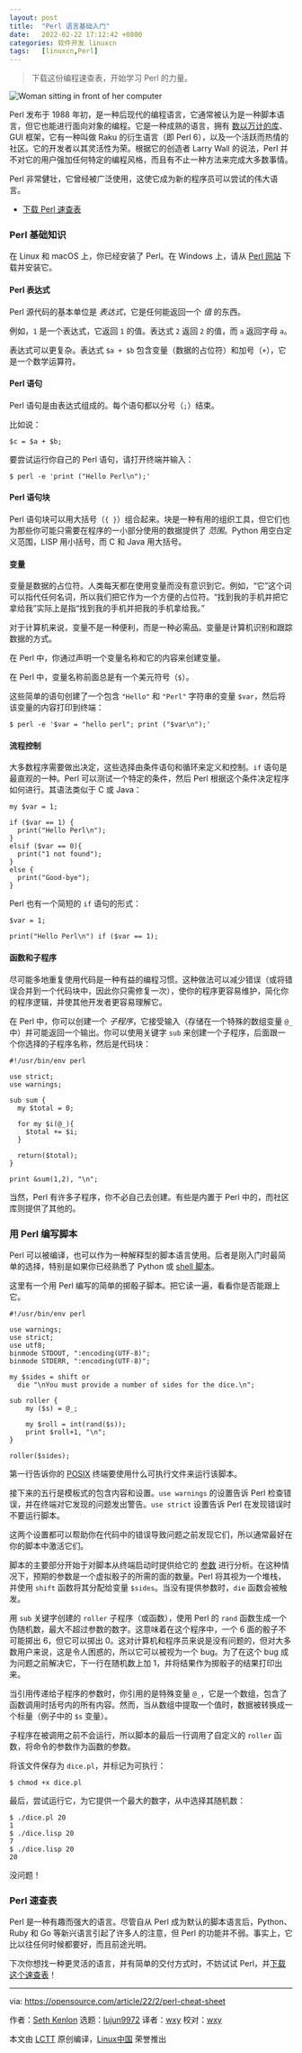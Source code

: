```yaml
---
layout: post
title:	"Perl 语言基础入门"
date:	2022-02-22 17:12:42 +0800 
categories:	软件开发 linuxcn 
tags:	[linuxcn,Perl]
---
```




> 
> 下载这份编程速查表，开始学习 Perl 的力量。
> 
> 
> 


![](/Asserts/Images//attachment/album/202202/22/171233dlrpnjj09jz0tz0n.jpg "Woman sitting in front of her computer")


Perl 发布于 1988 年初，是一种后现代的编程语言，它通常被认为是一种脚本语言，但它也能进行面向对象的编程。它是一种成熟的语言，拥有 [数以万计的库](http://cpan.org/)、GUI 框架，它有一种叫做 Raku 的衍生语言（即 Perl 6），以及一个活跃而热情的社区。它的开发者以其灵活性为荣。根据它的创造者 Larry Wall 的说法，Perl 并不对它的用户强加任何特定的编程风格，而且有不止一种方法来完成大多数事情。


Perl 非常健壮，它曾经被广泛使用，这使它成为新的程序员可以尝试的伟大语言。


* [下载 Perl 速查表](https://opensource.com/downloads/perl-cheat-sheet)


### Perl 基础知识


在 Linux 和 macOS 上，你已经安装了 Perl。在 Windows 上，请从 [Perl 网站](https://www.perl.org/get.html) 下载并安装它。


#### Perl 表达式


Perl 源代码的基本单位是 *表达式*，它是任何能返回一个 *值* 的东西。


例如，`1` 是一个表达式，它返回 `1` 的值。表达式 `2` 返回 `2` 的值，而 `a` 返回字母 `a`。


表达式可以更复杂。表达式 `$a + $b` 包含变量（数据的占位符）和加号（`+`），它是一个数学运算符。


#### Perl 语句


Perl 语句是由表达式组成的。每个语句都以分号（`;`）结束。


比如说：



```
$c = $a + $b;

```

要尝试运行你自己的 Perl 语句，请打开终端并输入：



```
$ perl -e 'print ("Hello Perl\n");'

```

#### Perl 语句块


Perl 语句块可以用大括号（`{ }`）组合起来。块是一种有用的组织工具，但它们也为那些你可能只需要在程序的一小部分使用的数据提供了 *范围*。Python 用空白定义范围，LISP 用小括号，而 C 和 Java 用大括号。


#### 变量


变量是数据的占位符。人类每天都在使用变量而没有意识到它。例如，“它”这个词可以指代任何名词，所以我们把它作为一个方便的占位符。“找到我的手机并把它拿给我”实际上是指“找到我的手机并把我的手机拿给我。”


对于计算机来说，变量不是一种便利，而是一种必需品。变量是计算机识别和跟踪数据的方式。


在 Perl 中，你通过声明一个变量名称和它的内容来创建变量。


在 Perl 中，变量名称前面总是有一个美元符号（`$`）。


这些简单的语句创建了一个包含 `"Hello"` 和 `"Perl"` 字符串的变量 `$var`，然后将该变量的内容打印到终端：



```
$ perl -e '$var = "hello perl"; print ("$var\n");'

```

#### 流程控制


大多数程序需要做出决定，这些选择由条件语句和循环来定义和控制。`if` 语句是最直观的一种。Perl 可以测试一个特定的条件，然后 Perl 根据这个条件决定程序如何进行。其语法类似于 C 或 Java：



```
my $var = 1;

if ($var == 1) {
  print("Hello Perl\n");
}
elsif ($var == 0){
  print("1 not found");
}
else {
  print("Good-bye");
}

```

Perl 也有一个简短的 `if` 语句的形式：



```
$var = 1;

print("Hello Perl\n") if ($var == 1);

```

#### 函数和子程序


尽可能多地重复使用代码是一种有益的编程习惯。这种做法可以减少错误（或将错误合并到一个代码块中，因此你只需修复一次），使你的程序更容易维护，简化你的程序逻辑，并使其他开发者更容易理解它。


在 Perl 中，你可以创建一个 *子程序*，它接受输入（存储在一个特殊的数组变量 `@_` 中）并可能返回一个输出。你可以使用关键字 `sub` 来创建一个子程序，后面跟一个你选择的子程序名称，然后是代码块：



```
#!/usr/bin/env perl

use strict;
use warnings;

sub sum {
  my $total = 0;

  for my $i(@_){
    $total += $i;
  }

  return($total);
}

print &sum(1,2), "\n";

```

当然，Perl 有许多子程序，你不必自己去创建。有些是内置于 Perl 中的，而社区库则提供了其他的。


### 用 Perl 编写脚本


Perl 可以被编译，也可以作为一种解释型的脚本语言使用。后者是刚入门时最简单的选择，特别是如果你已经熟悉了 Python 或 [shell 脚本](https://opensource.com/article/20/4/bash-programming-guide)。


这里有一个用 Perl 编写的简单的掷骰子脚本。把它读一遍，看看你是否能跟上它。



```
#!/usr/bin/env perl

use warnings;
use strict;
use utf8;
binmode STDOUT, ":encoding(UTF-8)";
binmode STDERR, ":encoding(UTF-8)";

my $sides = shift or
  die "\nYou must provide a number of sides for the dice.\n";

sub roller {
    my ($s) = @_;

    my $roll = int(rand($s));
    print $roll+1, "\n";
}

roller($sides);

```

第一行告诉你的 [POSIX](https://opensource.com/article/19/7/what-posix-richard-stallman-explains) 终端要使用什么可执行文件来运行该脚本。


接下来的五行是模板式的包含内容和设置。`use warnings` 的设置告诉 Perl 检查错误，并在终端对它发现的问题发出警告。`use strict` 设置告诉 Perl 在发现错误时不要运行脚本。


这两个设置都可以帮助你在代码中的错误导致问题之前发现它们，所以通常最好在你的脚本中激活它们。


脚本的主要部分开始于对脚本从终端启动时提供给它的 [参数](https://opensource.com/article/21/8/linux-terminal) 进行分析。在这种情况下，预期的参数是一个虚拟骰子的所需的面的数量。Perl 将其视为一个堆栈，并使用 `shift` 函数将其分配给变量 `$sides`。当没有提供参数时，`die` 函数会被触发。


用 `sub` 关键字创建的 `roller` 子程序（或函数），使用 Perl 的 `rand` 函数生成一个伪随机数，最大不超过参数的数字。这意味着在这个程序中，一个 6 面的骰子不可能掷出 6，但它可以掷出 0。这对计算机和程序员来说是没有问题的，但对大多数用户来说，这是令人困惑的，所以它可以被视为一个 bug。为了在这个 bug 成为问题之前解决它，下一行在随机数上加 1，并将结果作为掷骰子的结果打印出来。


当引用传递给子程序的参数时，你引用的是特殊变量 `@_`，它是一个数组，包含了函数调用时括号内的所有内容。然而，当从数组中提取一个值时，数据被转换成一个标量（例子中的 `$s` 变量）。


子程序在被调用之前不会运行，所以脚本的最后一行调用了自定义的 `roller` 函数，将命令的参数作为函数的参数。


将该文件保存为 `dice.pl`，并标记为可执行：



```
$ chmod +x dice.pl

```

最后，尝试运行它，为它提供一个最大的数字，从中选择其随机数：



```
$ ./dice.pl 20
1
$ ./dice.lisp 20
7
$ ./dice.lisp 20
20

```

没问题！


### Perl 速查表


Perl 是一种有趣而强大的语言。尽管自从 Perl 成为默认的脚本语言后，Python、Ruby 和 Go 等新兴语言引起了许多人的注意，但 Perl 的功能并不弱。事实上，它比以往任何时候都要好，而且前途光明。


下次你想找一种更灵活的语言，并有简单的交付方式时，不妨试试 Perl，并[下载这个速查表](https://opensource.com/downloads/perl-cheat-sheet)！




---


via: <https://opensource.com/article/22/2/perl-cheat-sheet>


作者：[Seth Kenlon](https://opensource.com/users/seth) 选题：[lujun9972](https://github.com/lujun9972) 译者：[wxy](https://github.com/wxy) 校对：[wxy](https://github.com/wxy)


本文由 [LCTT](https://github.com/LCTT/TranslateProject) 原创编译，[Linux中国](https://linux.cn/) 荣誉推出
